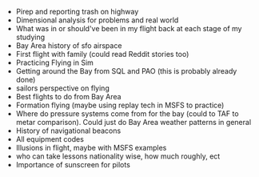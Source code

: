 - Pirep and reporting trash on highway 
- Dimensional analysis for problems and real world 
- What was in or should've been in my flight back at each stage of my studying
- Bay Area history of sfo airspace
- First flight with family (could read Reddit stories too)
- Practicing Flying in Sim
- Getting around the Bay from SQL and PAO (this is probably already done)
- sailors perspective on flying 
- Best flights to do from Bay Area
- Formation flying (maybe using replay tech in MSFS to practice)
- Where do pressure systems come from for the bay (could to TAF to metar comparison). Could just do Bay Area weather patterns in general
- History of navigational beacons 
- All equipment codes
- Illusions in flight, maybe with MSFS examples
- who can take lessons nationality wise, how much roughly, ect
- Importance of sunscreen for pilots 
